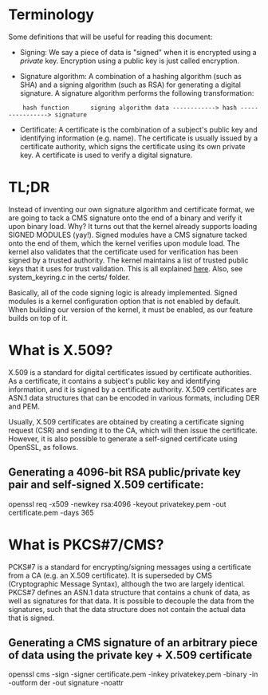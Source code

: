 # Terminology #

Some definitions that will be useful for reading this document:

* Signing: We say a piece of data is "signed" when it is encrypted using a *private* key. Encryption using a public key is just called encryption.

* Signature algorithm: A combination of a hashing algorithm (such as SHA) and a signing algorithm (such as RSA) for generating a digital signature. A signature algorithm performs the following transformation:

`     hash function      signing algorithm
data ------------> hash ----------------> signature `

* Certificate: A certificate is the combination of a subject's public key and identifying information (e.g. name). The certificate is usually issued by a certificate authority, which signs the certificate using its own private key. A certificate is used to verify a digital signature.


# TL;DR #

Instead of inventing our own signature algorithm and certificate format, we are going to tack a CMS signature onto the end of a binary and verify it upon binary load. Why? It turns out that the kernel already supports loading SIGNED MODULES (yay!). Signed modules have a CMS signature tacked onto the end of them, which the kernel verifies upon module load. The kernel also validates that the certificate used for verification has been signed by a trusted authority. The kernel maintains a list of trusted public keys that it uses for trust validation. This is all explained [here](https://www.kernel.org/doc/Documentation/module-signing.txt). Also, see system_keyring.c in the certs/ folder.

Basically, all of the code signing logic is already implemented. Signed modules is a kernel configuration option that is not enabled by default. When building our version of the kernel, it must be enabled, as our feature builds on top of it.


# What is X.509? #

X.509 is a standard for digital certificates issued by certificate authorities. As a certificate, it contains a subject's public key and identifying information, and it is signed by a certificate authority. X.509 certificates are ASN.1 data structures that can be encoded in various formats, including DER and PEM.

Usually, X.509 certificates are obtained by creating a certificate signing request (CSR) and sending it to the CA, which will then issue the certificate. However, it is also possible to generate a self-signed certificate using OpenSSL, as follows.

## Generating a 4096-bit RSA public/private key pair and self-signed X.509 certificate: ##

openssl req -x509 -newkey rsa:4096 -keyout privatekey.pem -out certificate.pem -days 365


# What is PKCS#7/CMS? #

PCKS#7 is a standard for encrypting/signing messages using a certificate from a CA (e.g. an X.509 certificate). It is superseded by CMS (Cryptographic Message Syntax), although the two are largely identical. PKCS#7 defines an ASN.1 data structure that contains a chunk of data, as well as signatures for that data. It is possible to decouple the data from the signatures, such that the data structure does not contain the actual data that is signed.

## Generating a CMS signature of an arbitrary piece of data using the private key + X.509 certificate ##

openssl cms -sign -signer certificate.pem -inkey privatekey.pem -binary -in <data to sign> -outform der -out signature -noattr



